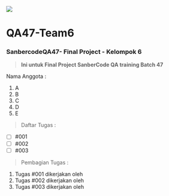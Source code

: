 ![](https://sanbercode.com/assets_new/images/logo/logo-horizontal.svg)
# QA47-Team6
### SanbercodeQA47- Final Project - Kelompok 6

>__Ini untuk Final Project SanberCode QA training Batch 47__

Nama Anggota :
1. A
2. B
3. C
4. D
5. E

> Daftar Tugas :
- [ ] #001
- [ ] #002
- [ ] #003

> Pembagian Tugas :
1. Tugas #001 dikerjakan oleh 
2. Tugas #002 dikerjakan oleh 
3. Tugas #003 dikerjakan oleh 
